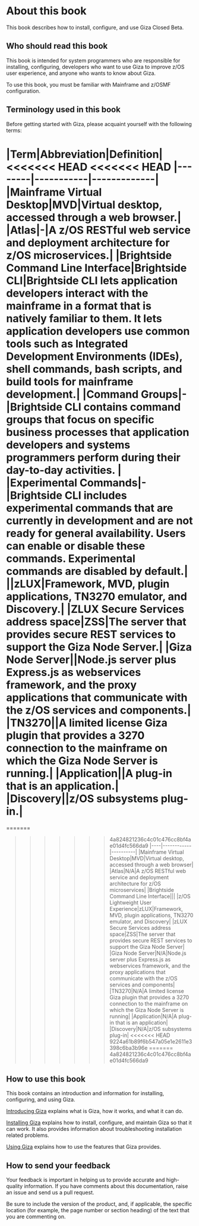# About this book
This book describes how to install, configure, and use Giza Closed Beta.  

## Who should read this book
This book is intended for system programmers who are responsible for installing, configuring, developers who want to use Giza to improve z/OS user experience, and anyone who wants to know about Giza.

To use this book, you must be familiar with Mainframe and z/OSMF configuration.

## Terminology used in this book
Before getting started with Giza, please acquaint yourself with the following terms:

|Term|Abbreviation|Definition|
<<<<<<< HEAD
<<<<<<< HEAD
|--------|-----------|-------------|
|Mainframe Virtual Desktop|MVD|Virtual desktop, accessed through a web browser.|
|Atlas|-|A z/OS RESTful web service and deployment architecture for z/OS microservices.|
|Brightside Command Line Interface|Brightside CLI|Brightside CLI lets application developers interact with the mainframe in a format that is natively familiar to them.  It lets application developers use common tools such as Integrated Development Environments (IDEs), shell commands, bash scripts, and build tools for mainframe development.|
|Command Groups|-|Brightside CLI contains command groups that focus on specific business processes that application developers and systems programmers perform during their day-to-day activities. |
|Experimental Commands|-|Brightside CLI includes experimental commands that are currently in development and are not ready for general availability. Users can enable or disable these commands. Experimental commands are disabled by default.|
||zLUX|Framework, MVD, plugin applications, TN3270 emulator, and Discovery.|
|ZLUX Secure Services address space|ZSS|The server that provides secure REST services to support the Giza Node Server.|
|Giza Node Server||Node.js server plus Express.js as webservices framework, and the proxy applications that communicate with the z/OS services and components.|
|TN3270||A limited license Giza plugin that provides a 3270 connection to the mainframe on which the Giza Node Server is running.|
|Application||A plug-in that is an application.|
|Discovery||z/OS subsystems plug-in.|
=======
=======
>>>>>>> 4a824821236c4c01c476cc8bf4ae01d4fc566da9
|----|------------|----------|
|Mainframe Virtual Desktop|MVD|Virtual desktop, accessed through a web browser|
|Atlas|N/A|A z/OS RESTful web service and deployment architecture for z/OS microservices|
|Brightside Command Line Interface|||
|z/OS Lightweight User Experience|zLUX|Framework, MVD, plugin applications, TN3270 emulator, and Discovery|
|zLUX Secure Services address space|ZSS|The server that provides secure REST services to support the Giza Node Server|
|Giza Node Server|N/A|Node.js server plus Express.js as webservices framework, and the proxy applications that communicate with the z/OS services and components|
|TN3270|N/A|A limited license Giza plugin that provides a 3270 connection to the mainframe on which the Giza Node Server is running|
|Application|N/A|A plug-in that is an application|
|Discovery|N/A|z/OS subsystems plug-in|
<<<<<<< HEAD
>>>>>>> 9224a61b89f6b547a05e1e2611e3398c6ba3b96e
=======
>>>>>>> 4a824821236c4c01c476cc8bf4ae01d4fc566da9


## How to use this book
This book contains an introduction and information for installing, configuring, and using Giza.

[Introducing Giza](introduction.md) explains what is Giza, how it works, and what it can do.

[Installing Giza](installandconfig.md) explains how to install, configure, and maintain Giza so that it can work. It also provides information about troubleshooting installation related problems.

[Using Giza](using.md) explains how to use the features that Giza provides.

## How to send your feedback
Your feedback is important in helping us to provide accurate and high-quality information. If you have comments about this documentation, raise an issue and send us a pull request.

Be sure to include the version of the product, and, if applicable, the specific location (for example, the page number or section heading) of the text that you are commenting on.
